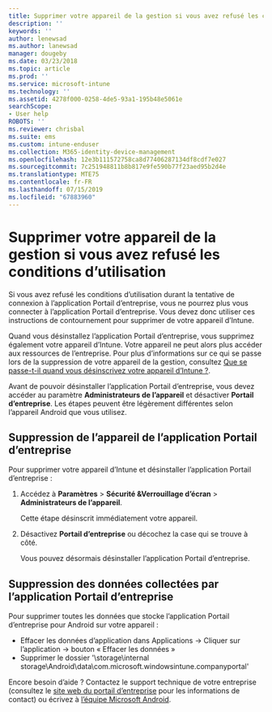```yaml
---
title: Supprimer votre appareil de la gestion si vous avez refusé les conditions d’utilisation | Microsoft Docs
description: ''
keywords: ''
author: lenewsad
ms.author: lanewsad
manager: dougeby
ms.date: 03/23/2018
ms.topic: article
ms.prod: ''
ms.service: microsoft-intune
ms.technology: ''
ms.assetid: 4278f000-0258-4de5-93a1-195b48e5061e
searchScope:
- User help
ROBOTS: ''
ms.reviewer: chrisbal
ms.suite: ems
ms.custom: intune-enduser
ms.collection: M365-identity-device-management
ms.openlocfilehash: 12e3b111572758ca8d77406287134df8cdf7e027
ms.sourcegitcommit: 7c251948811b8b817e9fe590b77f23aed95b2d4e
ms.translationtype: MTE75
ms.contentlocale: fr-FR
ms.lasthandoff: 07/15/2019
ms.locfileid: "67883960"
---
```

# <a name="remove-your-device-from-management-if-you-declined-terms-of-use"></a>Supprimer votre appareil de la gestion si vous avez refusé les conditions d’utilisation

Si vous avez refusé les conditions d’utilisation durant la tentative de connexion à l’application Portail d’entreprise, vous ne pourrez plus vous connecter à l’application Portail d’entreprise. Vous devez donc utiliser ces instructions de contournement pour supprimer de votre appareil d’Intune.

Quand vous désinstallez l’application Portail d’entreprise, vous supprimez également votre appareil d’Intune. Votre appareil ne peut alors plus accéder aux ressources de l’entreprise. Pour plus d’informations sur ce qui se passe lors de la suppression de votre appareil de la gestion, consultez [Que se passe-t-il quand vous désinscrivez votre appareil d’Intune ?](what-happens-if-you-unenroll-your-device-from-intune-android.md).

Avant de pouvoir désinstaller l’application Portail d’entreprise, vous devez accéder au paramètre **Administrateurs de l’appareil** et désactiver **Portail d’entreprise**. Les étapes peuvent être légèrement différentes selon l’appareil Android que vous utilisez.

## <a name="removing-the-device-from-the-company-portal-app"></a>Suppression de l’appareil de l’application Portail d’entreprise

Pour supprimer votre appareil d’Intune et désinstaller l’application Portail d’entreprise :

1. Accédez à **Paramètres** &gt; **Sécurité &amp;Verrouillage d’écran** &gt; **Administrateurs de l’appareil**.

    Cette étape désinscrit immédiatement votre appareil.

2. Désactivez **Portail d’entreprise** ou décochez la case qui se trouve à côté.

    Vous pouvez désormais désinstaller l’application Portail d’entreprise.

## <a name="removing-data-collected-by-the-company-portal-app"></a>Suppression des données collectées par l’application Portail d’entreprise

Pour supprimer toutes les données que stocke l’application Portail d’entreprise pour Android sur votre appareil :

- Effacer les données d’application dans Applications -> Cliquer sur l’application -> bouton « Effacer les données »
- Supprimer le dossier '\storage\internal storage\Android\data\com.microsoft.windowsintune.companyportal'


Encore besoin d’aide ? Contactez le support technique de votre entreprise (consultez le [site web du portail d’entreprise](https://go.microsoft.com/fwlink/?linkid=2010980) pour les informations de contact) ou écrivez à <a href="mailto:wintunedroidfbk@microsoft.com?subject=I'm having unenrolling my Android device&body=Describe the issue you're experiencing here.">l’équipe Microsoft Android</a>.

